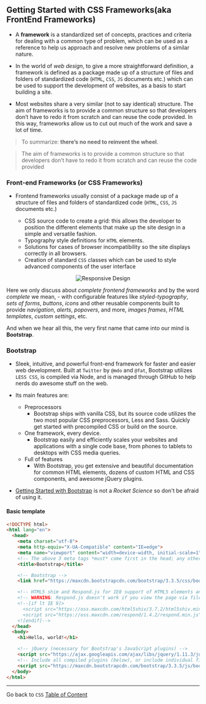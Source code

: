 ## Getting Started with CSS Frameworks(aka FrontEnd Frameworks)

- A **framework** is a standardized set of concepts, practices and criteria for dealing with a common type of problem, which can be used as a reference to help us approach and resolve new problems of a similar nature.

- In the world of *web design*, to give a more straightforward definition, a framework is defined as a package made up of a structure of files and folders of standardized code (`HTML`, `CSS`, `JS` documents etc.) which can be used to support the development of websites, as a basis to start building a site.

- Most websites share a very similar (not to say identical) structure. The aim of frameworks is to provide a common structure so that developers don’t have to redo it from scratch and can reuse the code provided. In this way, frameworks allow us to cut out much of the work and save a lot of time.

> To summarize: **there’s no need to reinvent the wheel**.

> The aim of frameworks is to provide a common structure so that developers don’t have to redo it from scratch and can reuse the code provided


### Front-end Frameworks (or CSS Frameworks)

- Frontend frameworks usually consist of a package made up of a structure of files and folders of standardized code (`HTML`, `CSS`, `JS` documents etc.)

    - CSS source code to create a grid: this allows the developer to position the different elements that make up the site design in a simple and versatile fashion.
    - Typography style definitions for `HTML` elements.
    - Solutions for cases of browser incompatibility so the site displays correctly in all browsers.
    - Creation of standard `CSS` classes which can be used to style advanced components of the user interface

<div align="center"><img src="http://i.imgur.com/tTKzeru.png" align="center" alt="Responsive Design" title="Responsive Design" /></div>


Here we only discuss about *complete frontend frameworks* and by the word *complete* we mean,
	- with configurable features like *styled-typography*, *sets of forms*, *buttons*, *icons* and other reusable components built to provide *navigation*, *alerts*, *popovers*, and more, *images frames*, *HTML templates*, *custom settings*, etc.

And when we hear all this, the very first name that came into our mind is **Bootstrap**.

### Bootstrap

- Sleek, intuitive, and powerful front-end framework for faster and easier web development. Built at `Twitter` by `@mdo` and `@fat`, Bootstrap utilizes `LESS CSS`, is compiled via Node, and is managed through GitHub to help nerds do awesome stuff on the web.

- Its main features are:
	- Preprocessors
		- Bootstrap ships with vanilla CSS, but its source code utilizes the two most popular CSS preprocessors, Less and Sass. Quickly get started with precompiled CSS or build on the source.
	- One framework, every device.
		- Bootstrap easily and efficiently scales your websites and applications with a single code base, from phones to tablets to desktops with CSS media queries.
	- Full of features
		- With Bootstrap, you get extensive and beautiful documentation for common HTML elements, dozens of custom HTML and CSS components, and awesome jQuery plugins.

- [Getting Started with Bootstrap](http://getbootstrap.com/getting-started) is not a *Rocket Science* so don't be afraid of using it.


#### Basic template

```html
<!DOCTYPE html>
<html lang="en">
  <head>
    <meta charset="utf-8">
    <meta http-equiv="X-UA-Compatible" content="IE=edge">
    <meta name="viewport" content="width=device-width, initial-scale=1">
    <!-- The above 3 meta tags *must* come first in the head; any other head content must come *after* these tags -->
    <title>Bootstrap</title>

    <!-- Bootstrap -->
	<link href="https://maxcdn.bootstrapcdn.com/bootstrap/3.3.5/css/bootstrap.min.css" rel="stylesheet" type="text/css" media="all" />

    <!-- HTML5 shim and Respond.js for IE8 support of HTML5 elements and media queries -->
    <!-- WARNING: Respond.js doesn't work if you view the page via file:// -->
    <!--[if lt IE 9]>
      <script src="https://oss.maxcdn.com/html5shiv/3.7.2/html5shiv.min.js"></script>
      <script src="https://oss.maxcdn.com/respond/1.4.2/respond.min.js"></script>
    <![endif]-->
  </head>
  <body>
    <h1>Hello, world!</h1>

    <!-- jQuery (necessary for Bootstrap's JavaScript plugins) -->
    <script src="https://ajax.googleapis.com/ajax/libs/jquery/1.11.3/jquery.min.js" type="text/javascript"></script>
    <!-- Include all compiled plugins (below), or include individual files as needed -->
    <script src="https://maxcdn.bootstrapcdn.com/bootstrap/3.3.5/js/bootstrap.min.js" type="text/javascript"></script>
  </body>
</html>
```




----
Go back to `CSS` [Table of Content](css.md)